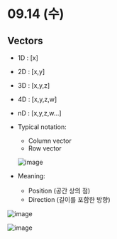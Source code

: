 # 09.14 (수)
## Vectors
* 1D : [x]
* 2D : [x,y]
* 3D : [x,y,z]
* 4D : [x,y,z,w]
* nD : [x,y,z,w...]

* Typical notation:
  * Column vector
  * Row vector
  
  ![image](https://user-images.githubusercontent.com/68818952/133565354-bbad0810-966c-41a8-8c70-4f072703ecf4.png)
* Meaning:
  * Position (공간 상의 점)
  * Direction (길이를 포함한 방향)

![image](https://user-images.githubusercontent.com/68818952/133565996-c1c48468-d840-4241-bf92-6ab1e3710d35.png)

![image](https://user-images.githubusercontent.com/68818952/133568194-2c4c0d9d-f27a-44c8-8abf-55c862be74e3.png)

